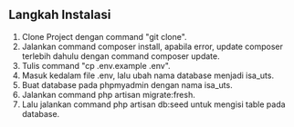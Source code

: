## Langkah Instalasi

1. Clone Project dengan command "git clone".
2. Jalankan command composer install, apabila error, update composer terlebih dahulu dengan command composer update.
3. Tulis command "cp .env.example .env".
4. Masuk kedalam file .env, lalu ubah nama database menjadi isa_uts.
5. Buat database pada phpmyadmin dengan nama isa_uts.
6. Jalankan command php artisan migrate:fresh.
7. Lalu jalankan command php artisan db:seed untuk mengisi table pada database.
